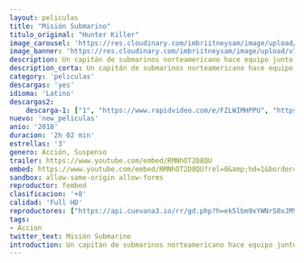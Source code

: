 ```yaml
---
layout: peliculas
title: "Misión Submarino"
titulo_original: "Hunter Killer"
image_carousel: 'https://res.cloudinary.com/imbriitneysam/image/upload/v1541981664/submarino-poster-min.jpg'
image_banner: 'https://res.cloudinary.com/imbriitneysam/image/upload/v1541981664/submarino-banner-min.jpg'
description: Un capitán de submarinos norteamericano hace equipo junto a los Navy Seals para intentar rescatar al presidente ruso, secuestrado por un general traidor.
description_corta: Un capitán de submarinos norteamericano hace equipo junto a los Navy Seals para intentar rescatar al presidente ruso, secuestrado por un general traidor.
category: 'peliculas'
descargas: 'yes'
idioma: 'Latino'
descargas2:
    descarga-1: ["1", "https://www.rapidvideo.com/e/FZLWIMHPPU", "https://www.google.com/s2/favicons?domain=openload.co","OpenLoad","https://res.cloudinary.com/imbriitneysam/image/upload/v1541473684/mexico.png", "Latino", "HD-Rip"]
nuevo: 'new_peliculas'
anio: '2018'
duracion: '2h 02 min'
estrellas: '3'
genero: Acción, Suspenso
trailer: https://www.youtube.com/embed/RMNhOT2D8QU
embed: https://www.youtube.com/embed/RMNhOT2D8QU?rel=0&amp;hd=1&border=0&wmode=opaque&enablejsapi=1&modestbranding=1&controls=1&showinfo=1
sandbox: allow-same-origin allow-forms
reproductor: fembed
clasificacion: '+8'
calidad: 'Full HD'
reproductores: ["https://api.cuevana3.io/rr/gd.php?h=ek5lbm9xYWNrS0xJMVp5b21KREk0dFBLbjVkaHhkRGdrOG1jbnBpUnhhS1ZzV3lIZWRDb3BaMlpmNTJidzlDanROeXFucCt3cXJ5YjFxMkZwYm5GNU1pU3FadVkyUT09"]
tags:
- Accion
twitter_text: Misión Submarino
introduction: Un capitán de submarinos norteamericano hace equipo junto a los Navy Seals para intentar rescatar al presidente ruso, secuestrado por un general traidor.
---
```












